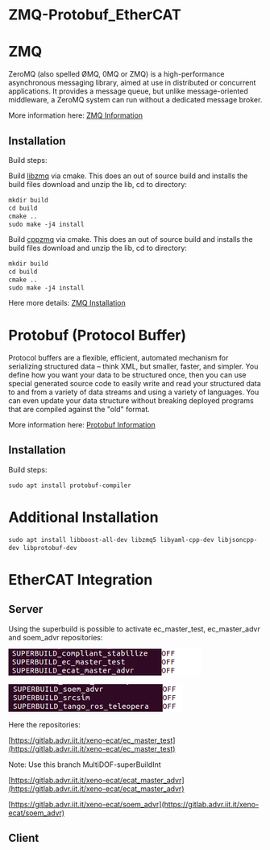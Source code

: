 # ZMQ-Protobuf_EtherCAT

# ZMQ
ZeroMQ (also spelled ØMQ, 0MQ or ZMQ) is a high-performance asynchronous messaging library, aimed at use in distributed or concurrent applications. It provides a message queue, but unlike message-oriented middleware, a ZeroMQ system can run without a dedicated message broker.

More information here: [ZMQ Information](https://zeromq.org/)

## Installation  
Build steps:

Build [libzmq](https://github.com/zeromq/libzmq) via cmake. This does an out of source build and installs the build files download and unzip the lib, cd to directory:
```
mkdir build
cd build
cmake ..
sudo make -j4 install
```
        
Build [cppzmq](https://github.com/zeromq/cppzmq) via cmake. This does an out of source build and installs the build files
download and unzip the lib, cd to directory:
```
mkdir build
cd build
cmake ..
sudo make -j4 install
```


Here more details: [ZMQ Installation](https://github.com/zeromq/cppzmq)

# Protobuf (Protocol Buffer)
Protocol buffers are a flexible, efficient, automated mechanism for serializing structured data – think XML, but smaller, faster, and simpler. You define how you want your data to be structured once, then you can use special generated source code to easily write and read your structured data to and from a variety of data streams and using a variety of languages. You can even update your data structure without breaking deployed programs that are compiled against the "old" format. 

More information here: [Protobuf Information](https://developers.google.com/protocol-buffers)

## Installation  
Build steps:

```
sudo apt install protobuf-compiler

```

# Additional Installation

```
sudo apt install libboost-all-dev libzmq5 libyaml-cpp-dev libjsoncpp-dev libprotobuf-dev

```

# EtherCAT Integration

## Server
Using the superbuild is possible to activate ec_master_test, ec_master_advr and soem_advr repositories:

![firstImage](https://github.com/ADVRHumanoids/ZMQ-Protobuf_EtherCAT/blob/master/img/ec_master_advr%26test.png)

![secondImage](https://github.com/ADVRHumanoids/ZMQ-Protobuf_EtherCAT/blob/master/img/soem_advr.png)

Here the repositories:

[https://gitlab.advr.iit.it/xeno-ecat/ec_master_test](https://gitlab.advr.iit.it/xeno-ecat/ec_master_test)

Note: Use this branch MultiDOF-superBuildInt

[https://gitlab.advr.iit.it/xeno-ecat/ecat_master_advr](https://gitlab.advr.iit.it/xeno-ecat/ecat_master_advr)

[https://gitlab.advr.iit.it/xeno-ecat/soem_advr](https://gitlab.advr.iit.it/xeno-ecat/soem_advr)

## Client




